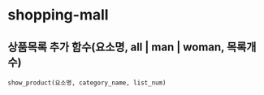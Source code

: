 # shopping-mall
## 상품목록 추가 함수(요소명, all | man | woman, 목록개수)
~~~ 
show_product(요소명, category_name, list_num)
~~~
